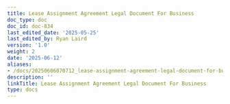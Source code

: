 ```yaml
---
title: Lease Assignment Agreement Legal Document For Business
doc_type: doc
doc_id: doc-834
last_edited_date: '2025-05-25'
last_edited_by: Ryan Laird
version: '1.0'
weight: 2
date: '2025-06-12'
aliases:
- /docs/20250606070712_lease-assignment-agreement-legal-document-for-business_1_1/
description: ''
linkTitle: Lease Assignment Agreement Legal Document For Business
type: docs
---
```


